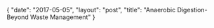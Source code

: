 {
   "date": "2017-05-05",
   "layout": "post",
   "title": "Anaerobic Digestion- Beyond Waste Management"
}

